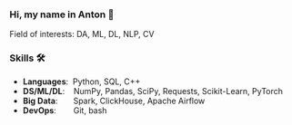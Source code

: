### Hi, my name in Anton 👋 

Field of interests: DA, ML, DL, NLP, CV

### Skills 🛠️
- **Languages**:&nbsp;                         Python, SQL, C++
- **DS/ML/DL**:  &nbsp;&nbsp;                  NumPy, Pandas, SciPy, Requests, Scikit-Learn, PyTorch
- **Big Data**: &nbsp;&nbsp;&nbsp;&nbsp;&nbsp; Spark, ClickHouse, Apache Airflow
- **DevOps**:    &nbsp;&nbsp;&nbsp;&nbsp;      Git, bash
